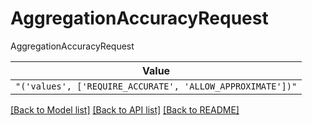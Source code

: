 # AggregationAccuracyRequest

AggregationAccuracyRequest

| **Value** |
| --------- |
| `"('values', ['REQUIRE_ACCURATE', 'ALLOW_APPROXIMATE'])"` |


[[Back to Model list]](../../../README.md#models-v1-link) [[Back to API list]](../../../README.md#apis-v1-link) [[Back to README]](../../../README.md)

